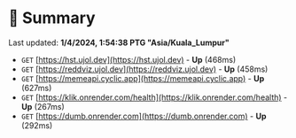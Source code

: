 # 📖 Summary
Last updated: **1/4/2024, 1:54:38 PTG "Asia/Kuala_Lumpur"**

- `GET` [https://hst.ujol.dev](https://hst.ujol.dev) - **Up** (468ms)
- `GET` [https://reddviz.ujol.dev](https://reddviz.ujol.dev) - **Up** (458ms)
- `GET` [https://memeapi.cyclic.app](https://memeapi.cyclic.app) - **Up** (627ms)
- `GET` [https://klik.onrender.com/health](https://klik.onrender.com/health) - **Up** (267ms)
- `GET` [https://dumb.onrender.com](https://dumb.onrender.com) - **Up** (292ms)
